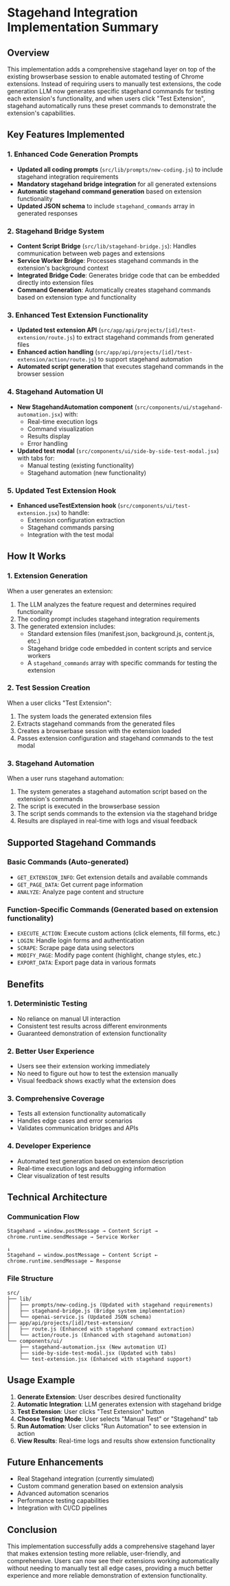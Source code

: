 # Stagehand Integration Implementation Summary

## Overview

This implementation adds a comprehensive stagehand layer on top of the existing browserbase session to enable automated testing of Chrome extensions. Instead of requiring users to manually test extensions, the code generation LLM now generates specific stagehand commands for testing each extension's functionality, and when users click "Test Extension", stagehand automatically runs these preset commands to demonstrate the extension's capabilities.

## Key Features Implemented

### 1. Enhanced Code Generation Prompts
- **Updated all coding prompts** (`src/lib/prompts/new-coding.js`) to include stagehand integration requirements
- **Mandatory stagehand bridge integration** for all generated extensions
- **Automatic stagehand command generation** based on extension functionality
- **Updated JSON schema** to include `stagehand_commands` array in generated responses

### 2. Stagehand Bridge System
- **Content Script Bridge** (`src/lib/stagehand-bridge.js`): Handles communication between web pages and extensions
- **Service Worker Bridge**: Processes stagehand commands in the extension's background context
- **Integrated Bridge Code**: Generates bridge code that can be embedded directly into extension files
- **Command Generation**: Automatically creates stagehand commands based on extension type and functionality

### 3. Enhanced Test Extension Functionality
- **Updated test extension API** (`src/app/api/projects/[id]/test-extension/route.js`) to extract stagehand commands from generated files
- **Enhanced action handling** (`src/app/api/projects/[id]/test-extension/action/route.js`) to support stagehand automation
- **Automated script generation** that executes stagehand commands in the browser session

### 4. Stagehand Automation UI
- **New StagehandAutomation component** (`src/components/ui/stagehand-automation.jsx`) with:
  - Real-time execution logs
  - Command visualization
  - Results display
  - Error handling
- **Updated test modal** (`src/components/ui/side-by-side-test-modal.jsx`) with tabs for:
  - Manual testing (existing functionality)
  - Stagehand automation (new functionality)

### 5. Updated Test Extension Hook
- **Enhanced useTestExtension hook** (`src/components/ui/test-extension.jsx`) to handle:
  - Extension configuration extraction
  - Stagehand commands parsing
  - Integration with the test modal

## How It Works

### 1. Extension Generation
When a user generates an extension:
1. The LLM analyzes the feature request and determines required functionality
2. The coding prompt includes stagehand integration requirements
3. The generated extension includes:
   - Standard extension files (manifest.json, background.js, content.js, etc.)
   - Stagehand bridge code embedded in content scripts and service workers
   - A `stagehand_commands` array with specific commands for testing the extension

### 2. Test Session Creation
When a user clicks "Test Extension":
1. The system loads the generated extension files
2. Extracts stagehand commands from the generated files
3. Creates a browserbase session with the extension loaded
4. Passes extension configuration and stagehand commands to the test modal

### 3. Stagehand Automation
When a user runs stagehand automation:
1. The system generates a stagehand automation script based on the extension's commands
2. The script is executed in the browserbase session
3. The script sends commands to the extension via the stagehand bridge
4. Results are displayed in real-time with logs and visual feedback

## Supported Stagehand Commands

### Basic Commands (Auto-generated)
- `GET_EXTENSION_INFO`: Get extension details and available commands
- `GET_PAGE_DATA`: Get current page information
- `ANALYZE`: Analyze page content and structure

### Function-Specific Commands (Generated based on extension functionality)
- `EXECUTE_ACTION`: Execute custom actions (click elements, fill forms, etc.)
- `LOGIN`: Handle login forms and authentication
- `SCRAPE`: Scrape page data using selectors
- `MODIFY_PAGE`: Modify page content (highlight, change styles, etc.)
- `EXPORT_DATA`: Export page data in various formats

## Benefits

### 1. Deterministic Testing
- No reliance on manual UI interaction
- Consistent test results across different environments
- Guaranteed demonstration of extension functionality

### 2. Better User Experience
- Users see their extension working immediately
- No need to figure out how to test the extension manually
- Visual feedback shows exactly what the extension does

### 3. Comprehensive Coverage
- Tests all extension functionality automatically
- Handles edge cases and error scenarios
- Validates communication bridges and APIs

### 4. Developer Experience
- Automated test generation based on extension description
- Real-time execution logs and debugging information
- Clear visualization of test results

## Technical Architecture

### Communication Flow
```
Stagehand → window.postMessage → Content Script → chrome.runtime.sendMessage → Service Worker
                                                                                    ↓
Stagehand ← window.postMessage ← Content Script ← chrome.runtime.sendMessage ← Response
```

### File Structure
```
src/
├── lib/
│   ├── prompts/new-coding.js (Updated with stagehand requirements)
│   ├── stagehand-bridge.js (Bridge system implementation)
│   └── openai-service.js (Updated JSON schema)
├── app/api/projects/[id]/test-extension/
│   ├── route.js (Enhanced with stagehand command extraction)
│   └── action/route.js (Enhanced with stagehand automation)
└── components/ui/
    ├── stagehand-automation.jsx (New automation UI)
    ├── side-by-side-test-modal.jsx (Updated with tabs)
    └── test-extension.jsx (Enhanced with stagehand support)
```

## Usage Example

1. **Generate Extension**: User describes desired functionality
2. **Automatic Integration**: LLM generates extension with stagehand bridge
3. **Test Extension**: User clicks "Test Extension" button
4. **Choose Testing Mode**: User selects "Manual Test" or "Stagehand" tab
5. **Run Automation**: User clicks "Run Automation" to see extension in action
6. **View Results**: Real-time logs and results show extension functionality

## Future Enhancements

- Real Stagehand integration (currently simulated)
- Custom command generation based on extension analysis
- Advanced automation scenarios
- Performance testing capabilities
- Integration with CI/CD pipelines

## Conclusion

This implementation successfully adds a comprehensive stagehand layer that makes extension testing more reliable, user-friendly, and comprehensive. Users can now see their extensions working automatically without needing to manually test all edge cases, providing a much better experience and more reliable demonstration of extension functionality.
